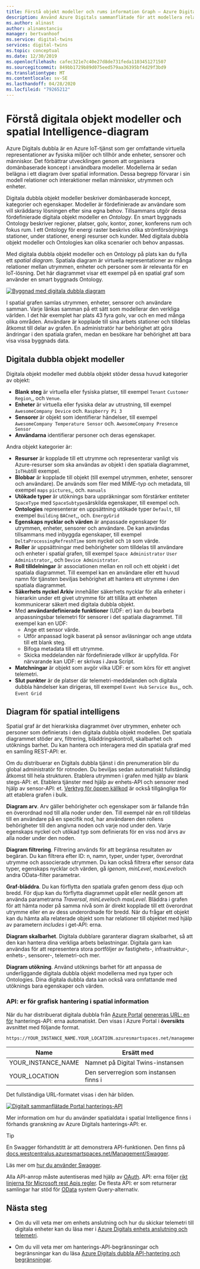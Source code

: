 ```yaml
---
title: Förstå objekt modeller och rums information Graph – Azure Digitals flätade | Microsoft Docs
description: Använd Azure Digitals sammanflätade för att modellera relationer mellan människor, platser och enheter
ms.author: alinast
author: alinamstanciu
manager: bertvanhoof
ms.service: digital-twins
services: digital-twins
ms.topic: conceptual
ms.date: 12/30/2019
ms.openlocfilehash: cafec321e7c40e27d8de731feda1103451271507
ms.sourcegitcommit: 849bb1729b89d075eed579aa36395bf4d29f3bd9
ms.translationtype: MT
ms.contentlocale: sv-SE
ms.lasthandoff: 04/28/2020
ms.locfileid: "79265212"
---
```

# <a name="understand-digital-twins-object-models-and-spatial-intelligence-graph"></a>Förstå digitala objekt modeller och spatial Intelligence-diagram

Azure Digitals dubbla är en Azure IoT-tjänst som ger omfattande virtuella representationer av fysiska miljöer och tillhör ande enheter, sensorer och människor. Det förbättrar utvecklingen genom att organisera domänbaserade koncept i användbara modeller. Modellerna är sedan belägna i ett diagram över spatial information. Dessa begrepp förvarar i sin modell relationer och interaktioner mellan människor, utrymmen och enheter.

Digitala dubbla objekt modeller beskriver domänbaserade koncept, kategorier och egenskaper. Modeller är fördefinierade av användare som vill skräddarsy lösningen efter sina egna behov. Tillsammans utgör dessa fördefinierade digitala objekt modeller en _Ontology_. En smart byggnads Ontology beskriver regioner, platser, golv, kontor, zoner, konferens rum och fokus rum. I ett Ontology för energi raster beskrivs olika strömförsörjnings stationer, under stationer, energi resurser och kunder. Med digitala dubbla objekt modeller och Ontologies kan olika scenarier och behov anpassas.

Med digitala dubbla objekt modeller och en Ontology på plats kan du fylla ett _spatial diagram_. Spatiala diagram är virtuella representationer av många relationer mellan utrymmen, enheter och personer som är relevanta för en IoT-lösning. Det här diagrammet visar ett exempel på en spatial graf som använder en smart byggnads Ontology.

[![Byggnad med digitala dubbla diagram](media/concepts/digital-twins-spatial-graph-building.png)](media/concepts/digital-twins-spatial-graph-building.png#lightbox)

I spatial grafen samlas utrymmen, enheter, sensorer och användare samman. Varje länkas samman på ett sätt som modellerar den verkliga världen. I det här exemplet har plats 43 fyra golv, var och en med många olika områden. Användare är kopplade till sina arbets stationer och tilldelas åtkomst till delar av grafen. En administratör har behörighet att göra ändringar i den spatiala grafen, medan en besökare har behörighet att bara visa vissa byggnads data.

## <a name="digital-twins-object-models"></a>Digitala dubbla objekt modeller

Digitala objekt modeller med dubbla objekt stöder dessa huvud kategorier av objekt:

- **Blank steg** är virtuella eller fysiska platser, till exempel `Tenant` `Customer` `Region`,, och `Venue`.
- **Enheter** är virtuella eller fysiska delar av utrustning, till exempel `AwesomeCompany Device` och. `Raspberry Pi 3`
- **Sensorer** är objekt som identifierar händelser, till exempel `AwesomeCompany Temperature Sensor` och. `AwesomeCompany Presence Sensor`
- **Användarna** identifierar personer och deras egenskaper.

Andra objekt kategorier är:

- **Resurser** är kopplade till ett utrymme och representerar vanligt vis Azure-resurser som ska användas av objekt i den spatiala diagrammet, `IoTHub`till exempel.
- **Blobbar** är kopplade till objekt (till exempel utrymmen, enheter, sensorer och användare). De används som filer med MIME-typ och metadata, till exempel `maps` `pictures`,, och. `manuals`
- **Utökade typer** är utöknings bara uppräkningar som förstärker entiteter `SpaceType` med `SpaceSubtype`särskilda egenskaper, till exempel och.
- **Ontologies** representerar en uppsättning utökade typer `Default`, till exempel `Building` `BACnet`,, och. `EnergyGrid`
- **Egenskaps nycklar och värden** är anpassade egenskaper för utrymmen, enheter, sensorer och användare. De kan användas tillsammans med inbyggda egenskaper, till exempel `DeltaProcessingRefreshTime` som nyckel och `10` som värde.
- **Roller** är uppsättningar med behörigheter som tilldelas till användare och enheter i spatial grafen, till exempel `Space Administrator` `User Administrator`,, och `Device Administrator`.
- **Roll tilldelningar** är associationen mellan en roll och ett objekt i det spatiala diagrammet. Till exempel kan en användare eller ett huvud namn för tjänsten beviljas behörighet att hantera ett utrymme i den spatiala diagrammet.
- **Säkerhets nyckel Arkiv** innehåller säkerhets nycklar för alla enheter i hierarkin under ett givet utrymme för att tillåta att enheten kommunicerar säkert med digitala dubbla objekt.
- Med **användardefinierade funktioner** (UDF: er) kan du bearbeta anpassningsbar telemetri för sensorer i det spatiala diagrammet. Till exempel kan en UDF:
  - Ange ett sensor värde.
  - Utför anpassad logik baserat på sensor avläsningar och ange utdata till ett blank steg.
  - Bifoga metadata till ett utrymme.
  - Skicka meddelanden när fördefinierade villkor är uppfyllda. För närvarande kan UDF: er skrivas i Java Script.
- **Matchningar** är objekt som avgör vilka UDF: er som körs för ett angivet telemetri.
- **Slut punkter** är de platser där telemetri-meddelanden och digitala dubbla händelser kan dirigeras, till exempel `Event Hub` `Service Bus`,, och. `Event Grid`

## <a name="spatial-intelligence-graph"></a>Diagram för spatial intelligens

Spatial graf är det hierarkiska diagrammet över utrymmen, enheter och personer som definierats i den digitala dubbla objekt modellen. Det spatiala diagrammet stöder arv, filtrering, bläddringskontroll, skalbarhet och utöknings barhet. Du kan hantera och interagera med din spatiala graf med en samling REST-API: er.

Om du distribuerar en Digitals dubbla tjänst i din prenumeration blir du global administratör för rotnoden. Du beviljas sedan automatiskt fullständig åtkomst till hela strukturen. Etablera utrymmen i grafen med hjälp av blank stegs-API: et. Etablera tjänster med hjälp av enhets-API och sensorer med hjälp av sensor-API: et. [Verktyg för öppen källkod](https://github.com/Azure-Samples/digital-twins-samples-csharp) är också tillgängliga för att etablera grafen i bulk.

**Diagram arv**. Arv gäller behörigheter och egenskaper som är fallande från en överordnad nod till alla noder under den. Till exempel när en roll tilldelas till en användare på en specifik nod, har användaren den rollens behörigheter till den angivna noden och varje nod under den. Varje egenskaps nyckel och utökad typ som definierats för en viss nod ärvs av alla noder under den noden.

**Diagram filtrering**. Filtrering används för att begränsa resultaten av begäran. Du kan filtrera efter ID: n, namn, typer, under typer, överordnat utrymme och associerade utrymmen. Du kan också filtrera efter sensor data typer, egenskaps nycklar och värden, gå *igenom*, *minLevel*, *maxLevel*och andra OData-filter parametrar.

**Graf-bläddra**. Du kan förflytta den spatiala grafen genom dess djup och bredd. För djup kan du förflytta diagrammet uppåt eller nedåt genom att använda parametrarna *Traversal*, *minLevel*och *maxLevel*. Bläddra i grafen för att hämta noder på samma nivå som är direkt kopplade till ett överordnat utrymme eller en av dess underordnade för bredd. När du frågar ett objekt kan du hämta alla relaterade objekt som har relationer till objektet med hjälp av parametern *includes* i get-API: erna.

**Diagram skalbarhet**. Digitala dubblare garanterar diagram skalbarhet, så att den kan hantera dina verkliga arbets belastningar. Digitala garn kan användas för att representera stora portföljer av fastighets-, infrastruktur-, enhets-, sensorer-, telemetri-och mer.

**Diagram utökning**. Använd utöknings barhet för att anpassa de underliggande digitala dubbla objekt modellerna med nya typer och Ontologies. Dina digitala dubbla data kan också vara omfattande med utöknings bara egenskaper och värden.

### <a name="spatial-intelligence-graph-management-apis"></a>API: er för grafisk hantering i spatial information

När du har distribuerat digitala dubbla från [Azure Portal](https://portal.azure.com) [genereras URL: en för](https://swagger.io/tools/swagger-ui/) hanterings-API: erna automatiskt. Den visas i Azure Portal i **översikts** avsnittet med följande format.

```plaintext
https://YOUR_INSTANCE_NAME.YOUR_LOCATION.azuresmartspaces.net/management/swagger
```

| Name | Ersätt med |
| --- | --- |
| YOUR_INSTANCE_NAME | Namnet på Digital Twins-instansen |
| YOUR_LOCATION | Den serverregion som instansen finns i |

 Det fullständiga URL-formatet visas i den här bilden.

[![Digitalt sammanflätade Portal hanterings-API](media/concepts/digital-twins-spatial-graph-management-api-url.png)](media/concepts/digital-twins-spatial-graph-management-api-url.png#lightbox)

Mer information om hur du använder spatialdata i spatial Intelligence finns i förhands granskning av Azure Digitals hanterings-API: er.

> [!TIP]
> En Swagger förhandstitt är att demonstrera API-funktionen.
> Den finns på [docs.westcentralus.azuresmartspaces.net/Management/Swagger](https://docs.westcentralus.azuresmartspaces.net/management/swagger).

Läs mer om [hur du använder Swagger](how-to-use-swagger.md).

Alla API-anrop måste autentiseras med hjälp av [OAuth](https://docs.microsoft.com/azure/active-directory/develop/v1-protocols-oauth-code). API: erna följer [rikt linjerna för Microsoft rest Apis regler](https://github.com/Microsoft/api-guidelines/blob/master/Guidelines.md). De flesta API: er som returnerar samlingar har stöd för [OData](https://www.odata.org/getting-started/basic-tutorial/#queryData) system Query-alternativ.

## <a name="next-steps"></a>Nästa steg

- Om du vill veta mer om enhets anslutning och hur du skickar telemetri till digitala enheter kan du läsa mer i [Azure Digitals enhets anslutning och telemetri](concepts-device-ingress.md).

- Om du vill veta mer om hanterings-API-begränsningar och begränsningar kan du läsa [Azure Digitals dubbla API-hantering och begränsningar](concepts-service-limits.md).
